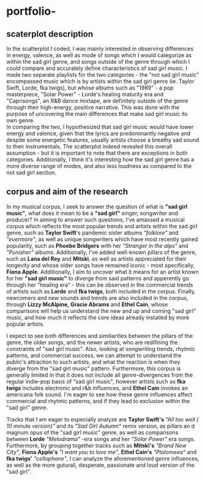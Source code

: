 # portfolio-

## scaterplot description
In the scatterplot I coded, I was mainly interested in observing differences in energy, valence, as well as mode of songs which I would categorize as within the sad girl genre, and songs outside of the genre through which I could compare and accurately define characteristics of sad girl music. I made two separate playlists for the two categories - the "not sad girl music" encompassed music which is by artists within the sad girl genre (ie. Taylor Swift, Lorde, fka twigs), but whose albums such as "1989" - a pop masterpiece,  "Solar Power" - Lorde's healing maturity era and "Caprisongs", an R&B dance mixtape, are definitely outside of the genre through their high-energy, positive narrative. This was done with the purpose of uncovering the main differences that make sad girl music its own genre.  
In comparing the two, I hypothesized that sad girl music would have lower energy and valence, given that the lyrics are predominantly negative and despite some energetic features, usually artists choose a breathy sad sound to their instrumentals. The scatterplot indeed revealed this overall assumption - but it is important to note that there are exceptions in both categories. Additionally, I think it's interesting how the sad girl genre has a more diverse range of modes, and also less loudness as compared to the not sad girl section. 







## corpus and aim of the research
In my musical corpus, I seek to answer the question of what is **"sad girl music"**, what does it mean to be a **"sad girl"** singer, songwriter and producer? In aiming to answer such questions, I've amassed a musical corpus which reflects the most popular trends and artists within the sad girl genre, such as **Taylor Swift**'s pandemic sister albums *"folklore"* and *"evermore"*, as well as unique songwriters which have most recently gained popularity, such as **Phoebe Bridgers** with her *"Stranger in the alps"* and *"Punisher"* albums. Additionally, I've added well-known pillars of the genre, such as **Lana del Rey** and **Mitski**, as well as artists appreciated for their longevity and whose older songs have remained iconic - most specifically, **Fiona Apple**. Additionally, I aim to uncover what it means for an artist known for her **"sad girl music"** to diverge from said patterns and apperently go through her "healing era" - this can be observed in the commercial trends of artists such as **Lorde** and **fka twigs**, both included in the corpus. Finally, newcomers and new sounds and trends are also included in the corpus, through **Lizzy McAlpine, Gracie Abrams** and **Ethel Cain**, whose comparisons will help us understand the new and up and coming "sad girl" music, and how much it reflects the core ideas already installed by more popular artists. 

I expect to see both differences and similiarities between the pillars of the genre, the older songs, and the newer artists, who are redifining the constraints of "sad girl music". Also, looking at songwriting trends, rhytmic patterns, and commercial success, we can attempt to understand the public's attraction to such artists, and what the reaction is when they diverge from the "sad girl music" pattern. Furthermore, this corpus is generally limited in that it does not include all genre-divergences from the regular indie-pop basis of "sad girl music", however artists such as **fka twigs** includes electronic and r&b influences, and **Ethel Cain** invokes an americana folk sound. I'm eager to see how these genre influences affect commercial and rhytmic patterns, and if they lead to exclusion within the "sad girl" genre. 

Tracks that I am eager to especially analyze are **Taylor Swift's** *"All too well ( 10 minute version)"* and its *"Sad Girl Autumn"* remix version, as pillars an d magnum opus of the "sad girl music" genre, as well as comparisons between **Lorde** *"Melodrama"* -era songs and her *"Solar Power"* era songs. Furthermore, by grouping together tracks such as **Mitski's** *"Brand New City"*, **Fiona Apple's** *"I want you to love me"*, **Ethel Cain's** *"Ptolomeea"* and **fka twigs'** *"cellophane"*, I can analyze the aforementioned genre influences, as well as the more guturall, desperate, passionate and loud version of the "sad girl".

